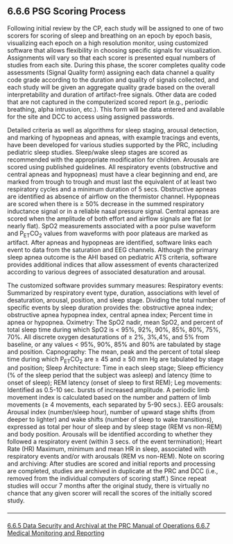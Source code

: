 ## 6.6.6 PSG Scoring Process

Following initial review by the CP, each study will be assigned to one of two scorers for scoring of sleep and breathing on an epoch by epoch basis, visualizing each epoch on a high resolution monitor, using customized software that allows flexibility in choosing specific signals for visualization. Assignments will vary so that each scorer is presented equal numbers of studies from each site. During this phase, the scorer completes quality code assessments (Signal Quality form) assigning each data channel a quality code grade according to the duration and quality of signals collected, and each study will be given an aggregate quality grade based on the overall interpretability and duration of artifact-free signals. Other data are coded that are not captured in the computerized scored report (e.g., periodic breathing, alpha intrusion, etc.). This form will be data entered and available for the site and DCC to access using assigned passwords.

Detailed criteria as well as algorithms for sleep staging, arousal detection, and marking of hypopneas and apneas, with example tracings and events, have been developed for various studies supported by the PRC, including pediatric sleep studies. Sleep/wake sleep stages are scored as recommended with the appropriate modification for children. Arousals are scored using published guidelines. All respiratory events (obstructive and central apneas and hypopneas) must have a clear beginning and end, are marked from trough to trough and must last the equivalent of at least two respiratory cycles and a minimum duration of 5 secs. Obstructive apneas are identified as absence of airflow on the thermistor channel. Hypopneas are scored when there is ≥ 50% decrease in the summed respiratory inductance signal or in a reliable nasal pressure signal. Central apneas are scored when the amplitude of both effort and airflow signals are flat (or nearly flat). SpO2 measurements associated with a poor pulse waveform and P<sub>ET</sub>CO<sub>2</sub> values from waveforms with poor plateaus are marked as artifact. After apneas and hypopneas are identified, software links each event to data from the saturation and EEG channels. Although the primary sleep apnea outcome is the AHI based on pediatric ATS criteria, software provides additional indices that allow assessment of events characterized according to various degrees of associated desaturation and arousal.

The customized software provides summary measures: Respiratory events: Summarized by respiratory event type, duration, associations with level of desaturation, arousal, position, and sleep stage. Dividing the total number of specific events by sleep duration provides the: obstructive apnea index; obstructive apnea hypopnea index, central apnea index; Percent time in apnea or hypopnea. Oximetry: The SpO2 nadir, mean SpO2, and percent of total sleep time during which SpO2 is < 95%, 92%, 90%, 85%, 80%, 75%, 70%. All discrete oxygen desaturations of ≥ 2%, 3%,4%, and 5% from baseline, or any values < 95%, 90%, 85% and 80% are tabulated by stage and position. Capnography: The mean, peak and the percent of total sleep time during which P<sub>ET</sub>CO<sub>2</sub> are ≥ 45 and ≥ 50 mm Hg are tabulated by stage and position; Sleep Architecture: Time in each sleep stage; Sleep efficiency (% of the sleep period that the subject was asleep) and latency (time to onset of sleep); REM latency (onset of sleep to first REM); Leg movements: Identified as 0.5-10 sec. bursts of increased amplitude. A periodic limb movement index is calculated based on the number and pattern of limb movements (≥ 4 movements, each separated by 5-90 secs.). EEG arousals: Arousal index (number/sleep hour), number of upward stage shifts (from deeper to lighter) and wake shifts (number of sleep to wake transitions), expressed as total per hour of sleep and by sleep stage (REM vs non-REM) and body position. Arousals will be identified according to whether they followed a respiratory event (within 3 secs. of the event termination); Heart Rate (HR) Maximum, minimum and mean HR in sleep, associated with respiratory events and/or with arousals (REM vs non-REM). Note on scoring and archiving: After studies are scored and initial reports and processing are completed, studies are archived in duplicate at the PRC and DCC (i.e., removed from the individual computers of scoring staff.) Since repeat studies will occur 7 months after the original study, there is virtually no chance that any given scorer will recall the scores of the initially scored study.


<hr class="soften" style="margin-top: 20px;margin-bottom: 20px;"/>

<div class="center">
<div class="btn-group">
  <a href=":pages_path:/manuals/polysomnography-reading-center/6-06-05-data-security-and-archival-at-the-prc.md" class="btn btn-default">
    <span class="glyphicon glyphicon-chevron-left"></span>
    6.6.5 Data Security and Archival at the PRC
  </a>

  <a href=":pages_path:/manuals/polysomnography-reading-center/6-00-mop-toc.md" class="btn btn-default">
    <span class="glyphicon glyphicon-chevron-up"></span>
    Manual of Operations
  </a>

  <a href=":pages_path:/manuals/polysomnography-reading-center/6-06-07-medical-monitoring-and-reporting.md" class="btn btn-success">
    6.6.7 Medical Monitoring and Reporting
    <span class="glyphicon glyphicon-chevron-right"></span>
  </a>
</div>
</div>

